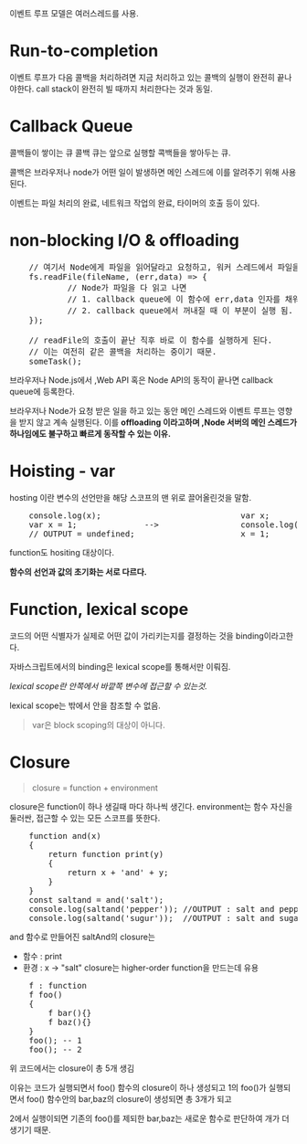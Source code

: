 이벤트 루프 모델은 여러스레드를 사용.


# Run-to-completion
이벤트 루프가 다음 콜백을 처리하려면 지금 처리하고 있는 콜백의 실행이 완전히 끝나야한다.
call stack이 완전히 빌 때까지 처리한다는 것과 동일.

# Callback Queue
콜백들이 쌓이는 큐
콜백 큐는 앞으로 실행할 콕백들을 쌓아두는 큐.

콜백은 브라우저나 node가 어떤 일이 발생하면 메인 스레드에 이를 알려주기 위해 사용된다.

이벤트는 파일 처리의 완료, 네트워크 작업의 완료, 타이머의 호출 등이 있다.

# non-blocking I/O & offloading
<pre>
    // 여기서 Node에게 파일을 읽어달라고 요청하고, 워커 스레드에서 파일을 읽기 시작함.
    fs.readFile(fileName, (err,data) => {
            // Node가 파일을 다 읽고 나면
            // 1. callback queue에 이 함수에 err,data 인자를 채워서 넣고
            // 2. callback queue에서 꺼내질 때 이 부분이 실행 됨.
    });

    // readFile의 호출이 끝난 직후 바로 이 함수를 실행하게 된다.
    // 이는 여전히 같은 콜백을 처리하는 중이기 때문.
    someTask();
</pre>
브라우저나 Node.js에서 ,Web API 혹은 Node API의 동작이 끝나면 callback queue에 등록한다.

브라우저나 Node가 요청 받은 일을 하고 있는 동안 메인 스레드와 이벤트 루프는 영향을 받지 않고 계속 실행된다.
이를 __offloading 이라고하며 ,Node 서버의 메인 스레드가 하나임에도 불구하고 빠르게 동작할 수 있는 이유.__


# Hoisting - var

hosting 이란 변수의 선언만을 해당 스코프의 맨 위로 끌어올린것을 말함.
<pre>
    console.log(x);                             var x;
    var x = 1;              -->                 console.log(x);
    // OUTPUT = undefined;                      x = 1;
</pre>

function도 hositing 대상이다.

__함수의 선언과 값의 초기화는 서로 다르다.__

# Function, lexical scope

코드의 어떤 식별자가 실제로 어떤 값이 가리키는지를 결정하는 것을 binding이라고한다.

자바스크립트에서의 binding은 lexical scope를 통해서만 이뤄짐.

_lexical scope란 안쪽에서 바깥쪽 변수에 접근할 수 있는것._

lexical scope는 밖에서 안을 참조할 수 없음.

> var은 block scoping의 대상이 아니다.

# Closure
> closure  = function + environment

closure은 function이 하나 생길때 마다 하나씩 생긴다.
environment는 함수 자신을 둘러싼, 접근할 수 있는 모든 스코프를 뜻한다.

<pre>
    function and(x) 
    {
        return function print(y)
        {
            return x + 'and' + y;
        }
    }
    const saltand = and('salt');    
    console.log(saltand('pepper')); //OUTPUT : salt and pepper
    console.log(saltand('sugur'));  //OUTPUT : salt and sugar
</pre>

and 함수로 만들어진 saltAnd의 closure는 
- 함수 : print
- 환경 : x -> "salt"
closure는 higher-order function을 만드는데 유용

<pre>
    f : function
    f foo()
    {
        f bar(){}
        f baz(){}
    }
    foo(); -- 1
    foo(); -- 2
</pre>
위 코드에서는 closure이 총 5개 생김

이유는 코드가 실행되면서 foo() 함수의 closure이 하나 생성되고 
1의 foo()가 실행되면서 foo() 함수안의 bar,baz의 closure이 생성되면 총 3개가 되고

2에서 실행이되면 기존의 foo()를 제되한 bar,baz는 새로운 함수로 판단하여 개가 더 생기기 때문.
